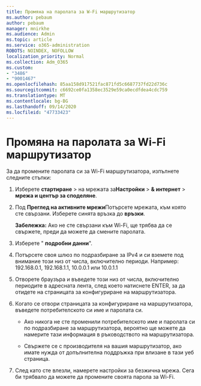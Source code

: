 ```yaml
---
title: Промяна на паролата за W-Fi маршрутизатор
ms.author: pebaum
author: pebaum
manager: mnirkhe
ms.audience: Admin
ms.topic: article
ms.service: o365-administration
ROBOTS: NOINDEX, NOFOLLOW
localization_priority: Normal
ms.collection: Adm_O365
ms.custom:
- "3486"
- "9001467"
ms.openlocfilehash: 85aa158d917521fac871fd5c6687737fd22d736c
ms.sourcegitcommit: c6692ce0fa1358ec3529e59ca0ecdfdea4cdc759
ms.translationtype: MT
ms.contentlocale: bg-BG
ms.lasthandoff: 09/14/2020
ms.locfileid: "47733423"
---
```

# <a name="change-your-wi-fi-router-password"></a>Промяна на паролата за Wi-Fi маршрутизатор

За да промените паролата си за Wi-Fi маршрутизатора, изпълнете следните стъпки:

1. Изберете **стартиране**  >  на мрежата за**Настройки**  >  **& интернет**  >  **мрежа и център за споделяне**.

2. Под **Преглед на активните мрежи**Потърсете мрежата, към която сте свързани. Изберете синята връзка до **връзки**.<br>

   **Забележка:** Ако не сте свързани към Wi-Fi, ще трябва да се свържете, преди да можете да смените паролата.

3. Изберете " **подробни данни**".

4. Потърсете своя шлюз по подразбиране за IPv4 и си вземете под внимание този низ от числа, включително периоди. Например: 192.168.0.1, 192.168.1.1, 10.0.0.1 или 10.0.1.1

5. Отворете браузъра и въведете този низ от числа, включително периодите в адресната лента, след което натиснете ENTER, за да отидете на страницата за конфигуриране на маршрутизатора.

6. Когато се отвори страницата за конфигуриране на маршрутизатора, въведете потребителското си име и паролата си.<br>
   - Ако никога не сте променили потребителското име и паролата си по подразбиране за маршрутизатора, вероятно ще можете да намерите тази информация в ръководството на маршрутизатора.

   - Свържете се с производителя на вашия маршрутизатор, ако имате нужда от допълнителна поддръжка при влизане в тази уеб страница.

7. След като сте влезли, намерете настройки за безжична мрежа. Сега би трябвало да можете да промените своята парола за Wi-Fi.
